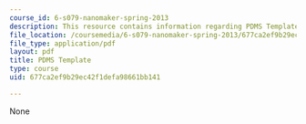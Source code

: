 ```yaml
---
course_id: 6-s079-nanomaker-spring-2013
description: This resource contains information regarding PDMS Template.
file_location: /coursemedia/6-s079-nanomaker-spring-2013/677ca2ef9b29ec42f1defa98661bb141_MIT6_S079S13_PDMStemp.pdf
file_type: application/pdf
layout: pdf
title: PDMS Template
type: course
uid: 677ca2ef9b29ec42f1defa98661bb141

---
```

None
